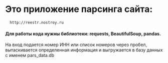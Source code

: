 # Это приложение парсинга сайта: 
      http://reestr.nostroy.ru

#### Для работы кода нужны библиотеки: requests, BeautifulSoup, pandas.

На вход подается номер ИНН или список номеров через пробел, вытаскивается определенная информация и выгружается в базу данных с именем pars_data.db
